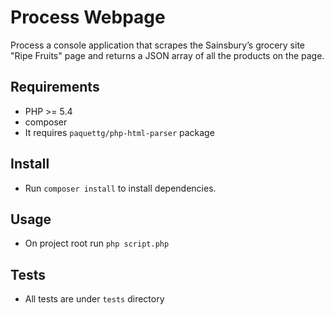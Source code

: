 # Process Webpage

Process a console application that scrapes the
Sainsbury’s grocery site "Ripe Fruits" page and returns a JSON array of all the products on the page.


Requirements
------------

* PHP >= 5.4
* composer
* It requires `paquettg/php-html-parser` package


Install
--------
* Run `composer install` to install dependencies.


Usage
-----
* On project root run `php script.php`

Tests
-----
* All tests are under `tests` directory
